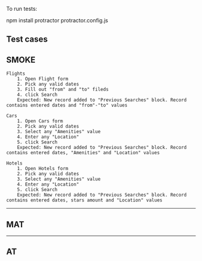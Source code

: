 To run tests:

npm install
protractor protractor.config.js


Test cases
------------
SMOKE
------------
    Flights
        1. Open Flight form
        2. Pick any valid dates
        3. Fill out "from" and "to" fileds
        4. click Search
        Expected: New record added to "Previous Searches" block. Record contains entered dates and "from"-"to" values

    Cars
        1. Open Cars form
        2. Pick any valid dates
        3. Select any "Amenities" value
        4. Enter any "Location"
        5. click Search
        Expected: New record added to "Previous Searches" block. Record contains entered dates, "Amenities" and "Location" values

    Hotels
        1. Open Hotels form
        2. Pick any valid dates
        3. Select any "Amenities" value
        4. Enter any "Location"
        5. click Search
        Expected: New record added to "Previous Searches" block. Record contains entered dates, stars amount and "Location" values

------------
MAT
------------





------------
AT
------------
